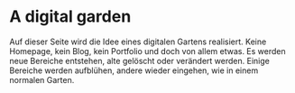 # A digital garden

Auf dieser Seite wird die Idee eines digitalen Gartens realisiert. Keine Homepage, kein Blog, kein Portfolio und doch von allem etwas.
Es werden neue Bereiche entstehen, alte gelöscht oder verändert werden. Einige Bereiche werden aufblühen, andere wieder eingehen, wie
in einem normalen Garten.
